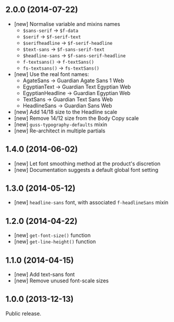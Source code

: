 ## 2.0.0 (2014-07-22)

- [new] Normalise variable and mixins names
    - `$sans-serif` → `$f-data`
    - `$serif` → `$f-serif-text`
    - `$serifheadline` → `$f-serif-headline`
    - `$text-sans` → `$f-sans-serif-text`
    - `$headline-sans` → `$f-sans-serif-headline`
    - `f-textsans()` → `f-textSans()`
    - `fs-textsans()` → `fs-textSans()`
- [new] Use the real font names:
    - AgateSans → Guardian Agate Sans 1 Web
    - EgyptianText → Guardian Text Egyptian Web
    - EgyptianHeadline → Guardian Egyptian Web
    - TextSans → Guardian Text Sans Web
    - HeadlineSans → Guardian Sans Web
- [new] Add 14/18 size to the Headline scale
- [new] Remove 14/12 size from the Body Copy scale
- [new] `guss-typography-defaults` mixin
- [new] Re-architect in multiple partials


## 1.4.0 (2014-06-02)

- [new] Let font smoothing method at the product's discretion
- [new] Documentation suggests a default global font setting

## 1.3.0 (2014-05-12)

- [new] `headline-sans` font, with associated `f-headlineSans` mixin

## 1.2.0 (2014-04-22)

- [new] `get-font-size()` function
- [new] `get-line-height()` function

## 1.1.0 (2014-04-15)

- [new] Add text-sans font
- [new] Remove unused font-scale sizes

## 1.0.0 (2013-12-13)

Public release.
